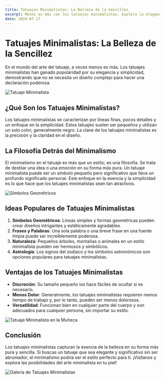 ```yaml
---
title: Tatuajes Minimalistas: La Belleza de la Sencillez
excerpt: Menos es más con los tatuajes minimalistas. Explora la elegancia de los diseños simples y cómo estos tatuajes pequeños y sutiles pueden tener un impacto profundo y significativo. Descubre las tendencias y significados detrás de esta estética moderna y minimalista.
date: 2024-07-17
---
```



# Tatuajes Minimalistas: La Belleza de la Sencillez

En el mundo del arte del tatuaje, a veces menos es más. Los tatuajes minimalistas han ganado popularidad por su elegancia y simplicidad, demostrando que no se necesita un diseño complejo para hacer una declaración poderosa.

![Tatuaje Minimalista](https://example.com/minimalist-tattoo.jpg)

## ¿Qué Son los Tatuajes Minimalistas?

Los tatuajes minimalistas se caracterizan por líneas finas, pocos detalles y un enfoque en la simplicidad. Estos tatuajes suelen ser pequeños y utilizan un solo color, generalmente negro. La clave de los tatuajes minimalistas es la precisión y la claridad en el diseño.

## La Filosofía Detrás del Minimalismo

El minimalismo en el tatuaje es más que un estilo; es una filosofía. Se trata de destilar una idea o una emoción en su forma más pura. Un tatuaje minimalista puede ser un símbolo pequeño pero significativo que lleva un profundo significado personal. Este enfoque en la esencia y la simplicidad es lo que hace que los tatuajes minimalistas sean tan atractivos.

![Símbolos Geométricos](https://example.com/geometric-symbols.jpg)

## Ideas Populares de Tatuajes Minimalistas

1. **Símbolos Geométricos**: Líneas simples y formas geométricas pueden crear diseños intrigantes y estéticamente agradables.
2. **Frases y Palabras**: Una sola palabra o una breve frase en una fuente limpia puede ser increíblemente poderosa.
3. **Naturaleza**: Pequeños árboles, montañas o animales en un estilo minimalista pueden ser hermosos y simbólicos.
4. **Astrología**: Los signos del zodiaco y los símbolos astronómicos son opciones populares para tatuajes minimalistas.

## Ventajas de los Tatuajes Minimalistas

- **Discreción**: Su tamaño pequeño los hace fáciles de ocultar si es necesario.
- **Menos Dolor**: Generalmente, los tatuajes minimalistas requieren menos tiempo de trabajo y, por lo tanto, pueden ser menos dolorosos.
- **Versatilidad**: Funcionan bien en cualquier parte del cuerpo y son adecuados para cualquier persona, sin importar su estilo.

![Tatuaje Minimalista en la Muñeca](https://example.com/wrist-minimalist-tattoo.jpg)

## Conclusión

Los tatuajes minimalistas capturan la esencia de la belleza en su forma más pura y sencilla. Si buscas un tatuaje que sea elegante y significativo sin ser abrumador, el minimalismo podría ser el estilo perfecto para ti. ¡Visítanos y explora las posibilidades del arte minimalista en tu piel!

![Galería de Tatuajes Minimalistas](https://example.com/minimalist-tattoo-gallery.jpg)
